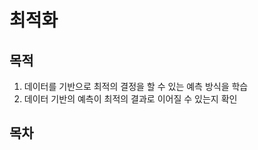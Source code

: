 최적화
=========

## 목적
1. 데이터를 기반으로 최적의 결정을 할 수 있는 예측 방식을 학습
2. 데이터 기반의 예측이 최적의 결과로 이어질 수 있는지 확인

## 목차
